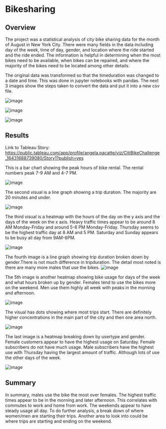 # Bikesharing

## Overview

The project was a statistical analysis of city bike sharing data for the month of August in New York City.  There were many fields in the data including day of the week, time of day, gender, and location where the ride started and the ride ended.  The information is helpful in determining when the most bikes need to be available, when bikes can be repaired, and where the majority of the bikes need to be located among other details.

The original data was transformed so that the timeduration was changed to a date and time.  This was done in jupyter notebooks with pandas.  The next 3 images show the steps taken to convert the data and put it into a new csv file.

![image](https://user-images.githubusercontent.com/85581208/151676304-96e427b6-1606-4bdd-92fa-3e655fdb7e18.png)


![image](https://user-images.githubusercontent.com/85581208/151676310-b2811f8b-f872-4c39-9856-bfdf9862acf4.png)


![image](https://user-images.githubusercontent.com/85581208/151676318-43847d6a-00e4-4e34-a1e8-8b616ecb7808.png)




## Results

Link to Tableau Story:  https://public.tableau.com/app/profile/angela.pacatte/viz/CitiBikeChallenge_16431688739080/Story1?publish=yes

This is a bar chart showing the peak hours of bike rental.  The rental numbers peak 7-9 AM and 4-7 PM.

![image](https://user-images.githubusercontent.com/85581208/151676435-74a8b2f2-715d-47c4-9811-9bfb31ccd9f1.png)


The second visual is a line graph showing a trip duration. The majority are 20 minutes and under.


![image](https://user-images.githubusercontent.com/85581208/151676118-995e1c32-70cc-4419-bdd7-26ab8d874711.png)


The third visual is a heatmap with the hours of the day on the y axis and the days of the week on the x axis.  Heavy traffic times appear to be around 8 AM Monday-Friday and around 5-6 PM Monday-Friday. Thursday seems to be the highest traffic day at 8 AM and 5 PM.  Saturday and Sunday appears to be busy all day from 9AM-6PM.

![image](https://user-images.githubusercontent.com/85581208/151676220-984713fe-39fd-4164-8427-60a2c7260253.png)

The fourth image is a line graph showing trip duration broken down by gender.There is not much difference in tripduration.  The detail most noted is there are many more males that use the bikes.
![image](https://user-images.githubusercontent.com/85581208/151676583-ea150467-eff9-419f-9ea3-b3a017352b2c.png)

The 5th image is another heatmap showing bike usage for days of the week and what hours broken up by gender.  Females tend to use the bikes more on the weekend.  Men use them highly all week with peaks in the morning and afternoon.  

![image](https://user-images.githubusercontent.com/85581208/151676626-6abc9b56-8b24-4dc0-b051-00b0839e5391.png)


The visual has dots showing where most trips start.  There are definitely higher concentrations in the main part of the city and then one area north.


![image](https://user-images.githubusercontent.com/85581208/151676711-6ca87da9-ea95-481c-9953-34f584991a07.png)

The last image is a heatmap breaking down by usertype and gender. Female customers appear to have the highest usage on Saturday.  Female subscribers do not have much usage.  Male subscribers have the highest use with Thursday having the largest amount of traffic.  Although lots of use the other days of the week.

![image](https://user-images.githubusercontent.com/85581208/151676759-b9078592-e704-4f9e-a692-9c7a531ee8a8.png)

## Summary

In summary, males use the bike the most over females.  The highest traffic times appear to be in the morning and later afternoon.  This correlates with commutes to work and home from work.  The weekends appear to have steady usage all day.  To do further analysis, a break down of where women/men are starting their trips.  Another area to look into could be where trips are starting and ending on the weekend.


